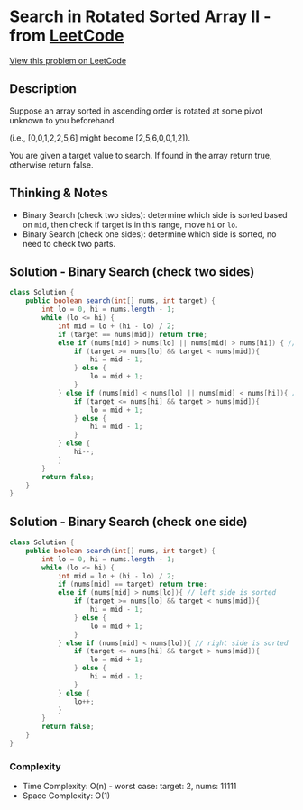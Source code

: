 # Search in Rotated Sorted Array II - from [LeetCode](https://leetcode.com)
[View this problem on LeetCode](https://leetcode.com/problems/search-in-rotated-sorted-array-ii/)

## Description
Suppose an array sorted in ascending order is rotated at some pivot unknown to you beforehand.

(i.e., [0,0,1,2,2,5,6] might become [2,5,6,0,0,1,2]).

You are given a target value to search. If found in the array return true, otherwise return false.

## Thinking & Notes
* Binary Search (check two sides): determine which side is sorted based on `mid`, then check if target is in this range, move `hi` or `lo`.
* Binary Search (check one sides): determine which side is sorted, no need to check two parts.

## Solution - Binary Search (check two sides)
```java
class Solution {
    public boolean search(int[] nums, int target) {
        int lo = 0, hi = nums.length - 1;
        while (lo <= hi) {
            int mid = lo + (hi - lo) / 2;
            if (target == nums[mid]) return true;
            else if (nums[mid] > nums[lo] || nums[mid] > nums[hi]) { // left side is sorted
                if (target >= nums[lo] && target < nums[mid]){
                    hi = mid - 1;
                } else {
                    lo = mid + 1;
                }
            } else if (nums[mid] < nums[lo] || nums[mid] < nums[hi]){ // right side is sorted
                if (target <= nums[hi] && target > nums[mid]){
                    lo = mid + 1;
                } else {
                    hi = mid - 1;
                }
            } else {
                hi--;
            }
        }
        return false;
    }
}
```

## Solution - Binary Search (check one side)
```java
class Solution {
    public boolean search(int[] nums, int target) {
        int lo = 0, hi = nums.length - 1;
        while (lo <= hi) {
            int mid = lo + (hi - lo) / 2;
            if (nums[mid] == target) return true;
            else if (nums[mid] > nums[lo]){ // left side is sorted
                if (target >= nums[lo] && target < nums[mid]){
                    hi = mid - 1;
                } else {
                    lo = mid + 1;
                }
            } else if (nums[mid] < nums[lo]){ // right side is sorted
                if (target <= nums[hi] && target > nums[mid]){
                    lo = mid + 1;
                } else {
                    hi = mid - 1;
                }
            } else {
                lo++;
            }
        }
        return false;
    }
}
```
### Complexity
* Time Complexity: O(n) - worst case: target: 2, nums: 11111
* Space Complexity: O(1)
